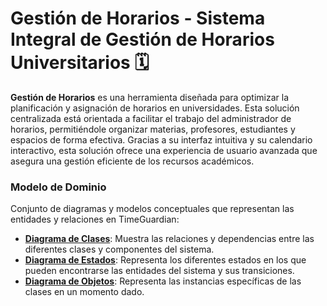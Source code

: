 # Gestión de Horarios - Sistema Integral de Gestión de Horarios Universitarios 🗓️

**Gestión de Horarios** es una herramienta diseñada para optimizar la planificación y asignación de horarios en universidades. Esta solución centralizada está orientada a facilitar el trabajo del administrador de horarios, permitiéndole organizar materias, profesores, estudiantes y espacios de forma efectiva. Gracias a su interfaz intuitiva y su calendario interactivo, esta solución ofrece una experiencia de usuario avanzada que asegura una gestión eficiente de los recursos académicos.

### Modelo de Dominio
Conjunto de diagramas y modelos conceptuales que representan las entidades y relaciones en TimeGuardian:
- **[Diagrama de Clases](/images/modelosUML/modelosUML/DiagramaDeClases.png)**: Muestra las relaciones y dependencias entre las diferentes clases y componentes del sistema.
- **[Diagrama de Estados](/images/modelosUML/modelosUML/DiagramaDeEstados.svg)**: Representa los diferentes estados en los que pueden encontrarse las entidades del sistema y sus transiciones.
- **[Diagrama de Objetos](/images/modelosUML/modelosUML/diagramaObjetos.png)**: Representa las instancias específicas de las clases en un momento dado.
  
